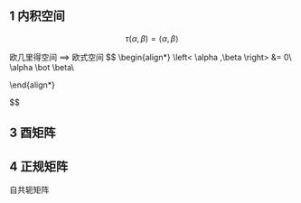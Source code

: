 ## 1 内积空间

$$
\tau \left( \alpha ,\beta \right) =\left< \alpha ,\beta \right> 
$$

欧几里得空间 ==> 欧式空间
$$
\begin{align*}
\left< \alpha ,\beta \right> &= 0\\
\alpha \bot  \beta\\

\end{align*}
$$
$$

$$


## 3 酉矩阵

## 4 正规矩阵


自共轭矩阵
